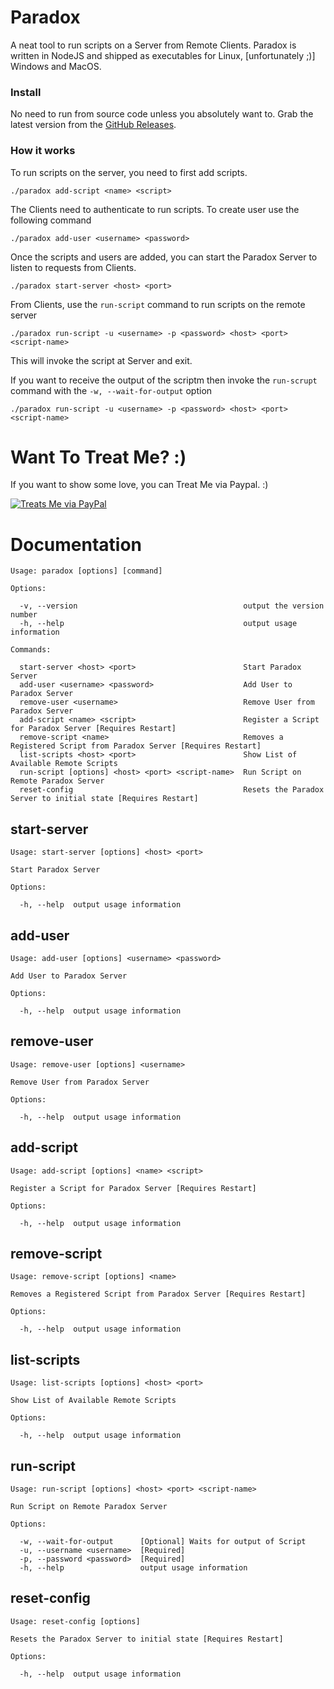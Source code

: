 # Paradox
A neat tool to run scripts on a Server from Remote Clients.
Paradox is written in NodeJS and shipped as executables for Linux, [unfortunately ;)] Windows and MacOS.

### Install
No need to run from source code unless you absolutely want to.
Grab the latest version from the [GitHub Releases](https://github.com/anupam-git/paradox/releases).

### How it works
To run scripts on the server, you need to first add scripts.
```
./paradox add-script <name> <script>
```

The Clients need to authenticate to run scripts. To create user use the following command
```
./paradox add-user <username> <password>
```

Once the scripts and users are added, you can start the Paradox Server to listen to requests from Clients.
```
./paradox start-server <host> <port>
```

From Clients, use the `run-script` command to run scripts on the remote server
```
./paradox run-script -u <username> -p <password> <host> <port> <script-name>
```
This will invoke the script at Server and exit.

If you want to receive the output of the scriptm then invoke the `run-scrupt` command with the `-w, --wait-for-output` option
```
./paradox run-script -u <username> -p <password> <host> <port> <script-name>
```

# Want To Treat Me? :)
If you want to show some love, you can Treat Me via Paypal. :)

[![Treats Me via PayPal](https://cdn.rawgit.com/twolfson/paypal-github-button/1.0.0/dist/button.svg)](https://paypal.me/AnupamBasak)

# Documentation
```
Usage: paradox [options] [command]

Options:

  -v, --version                                     output the version number
  -h, --help                                        output usage information

Commands:

  start-server <host> <port>                        Start Paradox Server
  add-user <username> <password>                    Add User to Paradox Server
  remove-user <username>                            Remove User from Paradox Server
  add-script <name> <script>                        Register a Script for Paradox Server [Requires Restart]
  remove-script <name>                              Removes a Registered Script from Paradox Server [Requires Restart]
  list-scripts <host> <port>                        Show List of Available Remote Scripts
  run-script [options] <host> <port> <script-name>  Run Script on Remote Paradox Server
  reset-config                                      Resets the Paradox Server to initial state [Requires Restart]
```

## start-server
```
Usage: start-server [options] <host> <port>

Start Paradox Server

Options:

  -h, --help  output usage information
```

## add-user
```
Usage: add-user [options] <username> <password>

Add User to Paradox Server

Options:

  -h, --help  output usage information
```

## remove-user
```
Usage: remove-user [options] <username>

Remove User from Paradox Server

Options:

  -h, --help  output usage information
```

## add-script
```
Usage: add-script [options] <name> <script>

Register a Script for Paradox Server [Requires Restart]

Options:

  -h, --help  output usage information
```

## remove-script
```
Usage: remove-script [options] <name>

Removes a Registered Script from Paradox Server [Requires Restart]

Options:

  -h, --help  output usage information
```

## list-scripts
```
Usage: list-scripts [options] <host> <port>

Show List of Available Remote Scripts

Options:

  -h, --help  output usage information
```
## run-script
```
Usage: run-script [options] <host> <port> <script-name>

Run Script on Remote Paradox Server

Options:

  -w, --wait-for-output      [Optional] Waits for output of Script
  -u, --username <username>  [Required]
  -p, --password <password>  [Required]
  -h, --help                 output usage information
```

## reset-config
```
Usage: reset-config [options]

Resets the Paradox Server to initial state [Requires Restart]

Options:

  -h, --help  output usage information
```